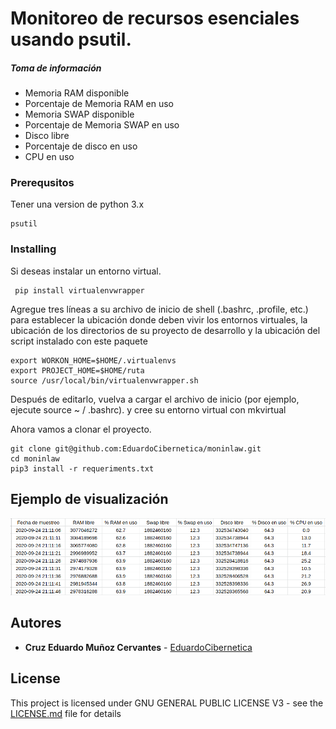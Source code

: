 # Monitoreo de recursos esenciales usando psutil.

##### Toma de información
* Memoria RAM disponible
* Porcentaje de Memoria RAM en uso
* Memoria SWAP disponible
* Porcentaje de Memoria SWAP en uso
* Disco libre
* Porcentaje de disco en uso
* CPU en uso


### Prerequsitos

Tener una version de python 3.x

```
psutil
```

### Installing

Si deseas instalar un entorno virtual.

```
 pip install virtualenvwrapper
```
Agregue tres líneas a su archivo de inicio de shell (.bashrc, .profile, etc.) para establecer la ubicación donde deben vivir los entornos virtuales, la ubicación de los directorios de su proyecto de desarrollo y la ubicación del script instalado con este paquete

```
export WORKON_HOME=$HOME/.virtualenvs
export PROJECT_HOME=$HOME/ruta
source /usr/local/bin/virtualenvwrapper.sh
```

Después de editarlo, vuelva a cargar el archivo de inicio (por ejemplo, ejecute source ~ / .bashrc). y cree su entorno virtual con mkvirtual

Ahora vamos a clonar el proyecto.

```
git clone git@github.com:EduardoCibernetica/moninlaw.git
cd moninlaw
pip3 install -r requeriments.txt
```

## Ejemplo de visualización

[![N|Data](https://github.com/EduardoCibernetica/moninlaw/blob/master/docs/data.png?raw=true)]()    


## Autores

* **Cruz Eduardo Muñoz Cervantes** - [EduardoCibernetica](https://github.com/EduardoCibernetica)


## License

This project is licensed under GNU GENERAL PUBLIC LICENSE V3 - see the [LICENSE.md](https://github.com/EduardoCibernetica/moninlaw/blob/master/LICENSE) file for details